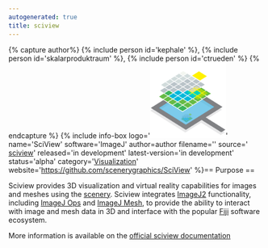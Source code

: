 ```yaml
---
autogenerated: true
title: sciview
---
```



{% capture author%}
{% include person id='kephale' %}, {% include person id='skalarproduktraum' %}, {% include person id='ctrueden' %}
{% endcapture %}
{% include info-box logo='<img src="/media/icons/sciview.png" width="150"/>' name='SciView' software='ImageJ' author=author filename='' source=' [sciview](https://github.com/kephale/SciView)' released='in development' latest-version='in development' status='alpha' category='[Visualization](Category_Visualization)' website='https://github.com/scenerygraphics/SciView' %}== Purpose ==

Sciview provides 3D visualization and virtual reality capabilities for images and meshes using the [scenery](https://github.com/scenerygraphics/scenery). Sciview integrates [ImageJ2](/software/imagej2) functionality, including [ImageJ Ops](/libs/imagej-ops) and [ImageJ Mesh](ImageJ_Mesh), to provide the ability to interact with image and mesh data in 3D and interface with the popular [Fiji](/software/fiji) software ecosystem.

More information is available on the [official sciview documentation](https://docs.scenery.graphics/sciview)
